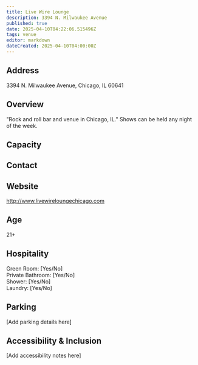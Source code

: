 ```yaml
---
title: Live Wire Lounge
description: 3394 N. Milwaukee Avenue
published: true
date: 2025-04-10T04:22:06.515496Z
tags: venue
editor: markdown
dateCreated: 2025-04-10T04:00:00Z
---
```


## Address

3394 N. Milwaukee Avenue, Chicago, IL 60641

## Overview

"Rock and roll bar and venue in Chicago, IL." Shows can be held any night of the week.

## Capacity



## Contact



## Website

http://www.livewireloungechicago.com

## Age

21+

## Hospitality

Green Room: [Yes/No]  
Private Bathroom: [Yes/No]  
Shower: [Yes/No]  
Laundry: [Yes/No]

## Parking

[Add parking details here]

## Accessibility & Inclusion

[Add accessibility notes here]
